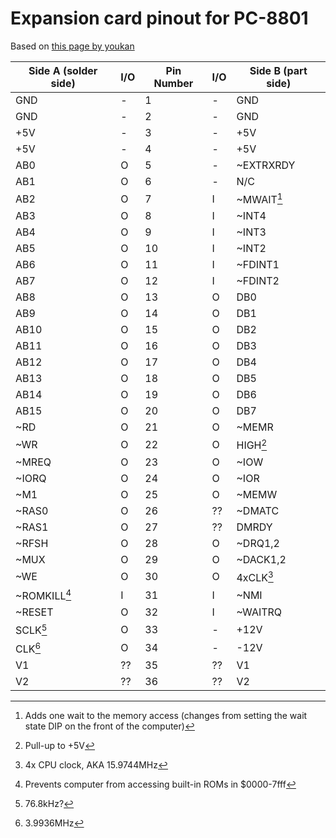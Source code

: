 # Expansion card pinout for PC-8801
Based on [this page by youkan](http://www.maroon.dti.ne.jp/youkan/pc88/expslot.html)

| Side A (solder side) | I/O | Pin Number | I/O | Side B (part side) |
|----------------------|-----|------------|-----|--------------------|
| GND                  | -   | 1          | -   | GND                |
| GND                  | -   | 2          | -   | GND                |
| +5V                  | -   | 3          | -   | +5V                |
| +5V                  | -   | 4          | -   | +5V                |
| AB0                  | O   | 5          | -   | ~EXTRXRDY                |
| AB1                  | O   | 6          | -   | N/C                |
| AB2                  | O   | 7          | I   | ~MWAIT[^mwait]                |
| AB3                  | O   | 8          | I   | ~INT4                |
| AB4                  | O   | 9          | I   | ~INT3                |
| AB5                  | O   | 10         | I   | ~INT2                |
| AB6                  | O   | 11         | I   | ~FDINT1                |
| AB7                  | O   | 12         | I   | ~FDINT2                |
| AB8                  | O   | 13         | O   | DB0                |
| AB9                  | O   | 14         | O   | DB1                |
| AB10                 | O   | 15         | O   | DB2                |
| AB11                 | O   | 16         | O   | DB3                |
| AB12                 | O   | 17         | O   | DB4                |
| AB13                 | O   | 18         | O   | DB5                |
| AB14                 | O   | 19         | O   | DB6                |
| AB15                 | O   | 20         | O   | DB7                |
| ~RD                 | O   | 21         | O   | ~MEMR                |
| ~WR                 | O   | 22         | O   | HIGH[^high]                |
| ~MREQ                 | O   | 23         | O   | ~IOW                |
| ~IORQ                 | O   | 24         | O   | ~IOR                |
| ~M1                 | O   | 25         | O   | ~MEMW                |
| ~RAS0                 | O   | 26         | ??  | ~DMATC                |
| ~RAS1                 | O   | 27         | ??   | DMRDY                |
| ~RFSH                 | O   | 28         | O   | ~DRQ1,2                |
| ~MUX                 | O   | 29         | O   | ~DACK1,2                |
| ~WE                 | O   | 30         | O  | 4xCLK[^4clk]               |
| ~ROMKILL[^romkill]                 | I   | 31         | I  | ~NMI               |
| ~RESET                 | O   | 32         | I  | ~WAITRQ               |
| SCLK[^sclk]                 | O   | 33         | -  | +12V               |
| CLK[^clk]                 | O   | 34         | -  | -12V               |
| V1                 | ??   | 35         | ??  | V1               |
| V2                 | ??   | 36         | ??  | V2               |

[^high]: Pull-up to +5V
[^romkill]: Prevents computer from accessing built-in ROMs in $0000-7fff
[^mwait]: Adds one wait to the memory access (changes from setting the wait state DIP on the front of the computer)
[^4clk]: 4x CPU clock, AKA 15.9744MHz
[^sclk]: 76.8kHz?
[^clk]: 3.9936MHz
